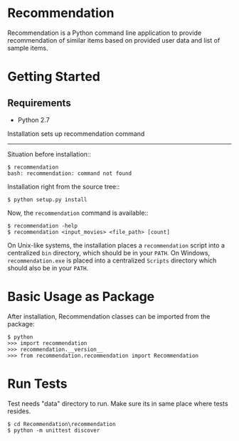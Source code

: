Recommendation
===============

Recommendation is a Python command line application to provide recommendation of similar items based on provided user data and list of sample items.


Getting Started
===============

Requirements
------------

* Python 2.7


Installation sets up recommendation command
********************************************

Situation before installation::

    $ recommendation
    bash: recommendation: command not found

Installation right from the source tree::

    $ python setup.py install

Now, the ``recommendation`` command is available::
	
	$ recommendation -help
    $ recommendation <input_movies> <file_path> [count]
    

On Unix-like systems, the installation places a ``recommendation`` script into a
centralized ``bin`` directory, which should be in your ``PATH``. On Windows,
``recommendation.exe`` is placed into a centralized ``Scripts`` directory which
should also be in your ``PATH``.

Basic Usage as Package
======================

After installation, Recommendation classes can be imported from the package:

```
$ python
>>> import recommendation
>>> recommendation.__version__
>>> from recommendation.recommendation import Recommendation
```

Run Tests
=========

Test needs "data" directory to run. Make sure its in same place where tests resides. 

	
	$ cd Recommendation\recommendation 
    $ python -m unittest discover


